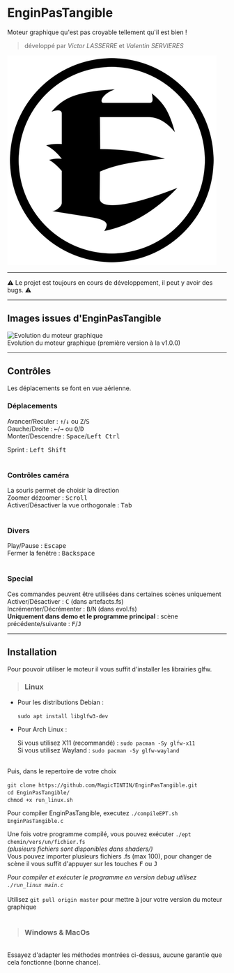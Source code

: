 
# EnginPasTangible

Moteur graphique qu'est pas croyable tellement qu'il est bien !<br>
> développé par *Victor LASSERRE* et *Valentin SERVIERES*

![Logo d'EnginPasTangible](./assets/icon.png)

---
⚠️ Le projet est toujours en cours de développement, il peut y avoir des bugs. ⚠️

---
## Images issues d'EnginPasTangible

![Evolution du moteur graphique](./screenshots/evolutionEPT.gif)<br>
Evolution du moteur graphique (première version à la v1.0.0)

---
## Contrôles
Les déplacements se font en vue aérienne.<br>

### Déplacements
Avancer/Reculer : <kbd>&uarr;</kbd>/<kbd>&darr;</kbd> ou <kbd>Z</kbd>/<kbd>S</kbd><br>
Gauche/Droite : <kbd>&larr;</kbd>/<kbd>&rarr;</kbd> ou <kbd>Q</kbd>/<kbd>D</kbd><br>
Monter/Descendre : <kbd>Space</kbd>/<kbd>Left Ctrl</kbd><br>

Sprint : <kbd>Left Shift</kbd><br>
<br>

### Contrôles caméra
La souris permet de choisir la direction<br>
Zoomer dézoomer : <kbd>Scroll</kbd><br>
Activer/Désactiver la vue orthogonale : <kbd>Tab</kbd><br>
<br>
### Divers
Play/Pause : <kbd>Escape</kbd><br>
Fermer la fenêtre : <kbd>Backspace</kbd><br>
<br>

### Special
Ces commandes peuvent être utilisées dans certaines scènes uniquement
Activer/Désactiver : <kbd>C</kbd> (dans artefacts.fs)<br>
Incrémenter/Décrémenter : <kbd>B</kbd>/<kbd>N</kbd> (dans evol.fs)<br>
<b>Uniquement dans demo et le programme principal</b> : scène précédente/suivante : <kbd>F</kbd>/<kbd>J</kbd>

---

## Installation


Pour pouvoir utiliser le moteur il vous suffit d'installer les librairies glfw.
> ### Linux

* Pour les distributions Debian :
  
  `sudo apt install libglfw3-dev`
* Pour Arch Linux :
  
  Si vous utilisez X11 (recommandé) : `sudo pacman -Sy glfw-x11`<br>
  Si vous utilisez Wayland : `sudo pacman -Sy glfw-wayland`


<br>
Puis, dans le repertoire de votre choix

`git clone https://github.com/MagicTINTIN/EnginPasTangible.git`<br>
`cd EnginPasTangible/`<br>
`chmod +x run_linux.sh`

Pour compiler EnginPasTangible, executez `./compileEPT.sh EnginPasTangible.c`

Une fois votre programme compilé, vous pouvez exécuter `./ept chemin/vers/un/fichier.fs`<br>
*(plusieurs fichiers sont disponibles dans shaders/)*<br>
Vous pouvez importer plusieurs fichiers .fs (max 100), pour changer de scène il vous suffit d'appuyer sur les touches <kbd>F</kbd> ou <kbd>J</kbd>

*Pour compiler et exécuter le programme en version debug utilisez `./run_linux main.c`*
<br><br>
Utilisez `git pull origin master` pour mettre à jour votre version du moteur graphique
<br><br>

> ### Windows & MacOs

<br>
Essayez d'adapter les méthodes montrées ci-dessus, aucune garantie que cela fonctionne (bonne chance).